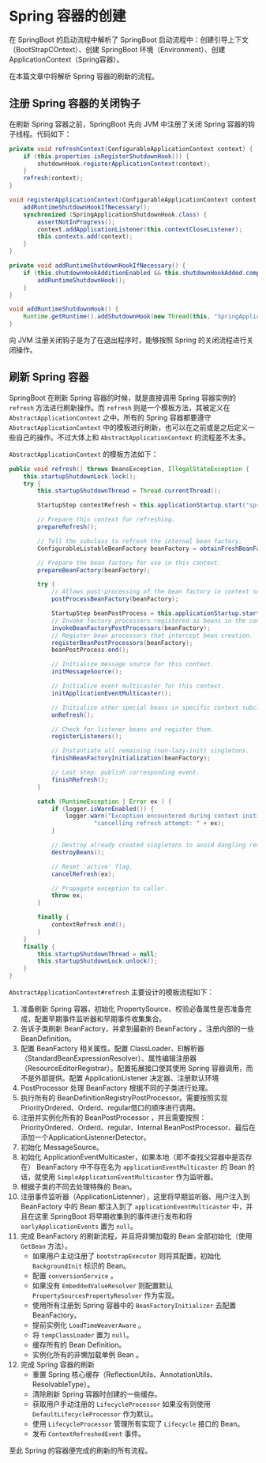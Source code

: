 # Spring 容器的创建

在 SpringBoot 的启动流程中解析了 SpringBoot 启动流程中：创建引导上下文（BootStrapCOntext）、创建 SpringBoot 环境（Environment）、创建 ApplicationContext（Spring容器）。

在本篇文章中将解析 Spring 容器的刷新的流程。

## 注册 Spring 容器的关闭钩子

在刷新 Spring 容器之前，SpringBoot 先向 JVM 中注册了关闭 Spring 容器的钩子线程。代码如下：

```java
private void refreshContext(ConfigurableApplicationContext context) {
    if (this.properties.isRegisterShutdownHook()) {
        shutdownHook.registerApplicationContext(context);
    }
    refresh(context);
}

void registerApplicationContext(ConfigurableApplicationContext context) {
    addRuntimeShutdownHookIfNecessary();
    synchronized (SpringApplicationShutdownHook.class) {
        assertNotInProgress();
        context.addApplicationListener(this.contextCloseListener);
        this.contexts.add(context);
    }
}

private void addRuntimeShutdownHookIfNecessary() {
    if (this.shutdownHookAdditionEnabled && this.shutdownHookAdded.compareAndSet(false, true)) {
        addRuntimeShutdownHook();
    }
}

void addRuntimeShutdownHook() {
    Runtime.getRuntime().addShutdownHook(new Thread(this, "SpringApplicationShutdownHook"));
}
```

向 JVM 注册关闭钩子是为了在退出程序时，能够按照 Spring 的关闭流程进行关闭操作。

## 刷新 Spring 容器

SpringBoot 在刷新 Spring 容器的时候，就是直接调用 Spring 容器实例的 `refresh` 方法进行刷新操作。而 `refresh` 则是一个模板方法，其被定义在 `AbstractApplicationContext` 之中。所有的 Spring 容器都要遵守 `AbstractApplicationContext` 中的模板进行刷新，也可以在之前或是之后定义一些自己的操作。不过大体上和 `AbstractApplicationContext` 的流程差不太多。

`AbstractApplicationContext` 的模板方法如下：

```java
public void refresh() throws BeansException, IllegalStateException {
    this.startupShutdownLock.lock();
    try {
        this.startupShutdownThread = Thread.currentThread();

        StartupStep contextRefresh = this.applicationStartup.start("spring.context.refresh");

        // Prepare this context for refreshing.
        prepareRefresh();

        // Tell the subclass to refresh the internal bean factory.
        ConfigurableListableBeanFactory beanFactory = obtainFreshBeanFactory();

        // Prepare the bean factory for use in this context.
        prepareBeanFactory(beanFactory);

        try {
            // Allows post-processing of the bean factory in context subclasses.
            postProcessBeanFactory(beanFactory);

            StartupStep beanPostProcess = this.applicationStartup.start("spring.context.beans.post-process");
            // Invoke factory processors registered as beans in the context.
            invokeBeanFactoryPostProcessors(beanFactory);
            // Register bean processors that intercept bean creation.
            registerBeanPostProcessors(beanFactory);
            beanPostProcess.end();

            // Initialize message source for this context.
            initMessageSource();

            // Initialize event multicaster for this context.
            initApplicationEventMulticaster();

            // Initialize other special beans in specific context subclasses.
            onRefresh();

            // Check for listener beans and register them.
            registerListeners();

            // Instantiate all remaining (non-lazy-init) singletons.
            finishBeanFactoryInitialization(beanFactory);

            // Last step: publish corresponding event.
            finishRefresh();
        }

        catch (RuntimeException | Error ex ) {
            if (logger.isWarnEnabled()) {
                logger.warn("Exception encountered during context initialization - " +
                        "cancelling refresh attempt: " + ex);
            }

            // Destroy already created singletons to avoid dangling resources.
            destroyBeans();

            // Reset 'active' flag.
            cancelRefresh(ex);

            // Propagate exception to caller.
            throw ex;
        }

        finally {
            contextRefresh.end();
        }
    }
    finally {
        this.startupShutdownThread = null;
        this.startupShutdownLock.unlock();
    }
}
```

`AbstractApplicationContext#refresh` 主要设计的模板流程如下：

1. 准备刷新 Spring 容器，初始化 PropertySource、校验必备属性是否准备完成，配置早期事件监听器和早期事件收集集合。
2. 告诉子类刷新 BeanFactory，并拿到最新的 BeanFactory 。注册内部的一些 BeanDefinition。
3. 配置 BeanFactory 相关属性。配置 ClassLoader、El解析器（StandardBeanExpressionResolver）、属性编辑注册器（ResourceEditorRegistrar）。配置拓展接口使其使用 Spring 容器调用，而不是外部提供。配置 ApplicationListener 决定器、注册默认环境
4. PostProcessor 处理 BeanFactory 根据不同的子类进行处理。
5. 执行所有的 BeanDefinitionRegistryPostProcessor。需要按照实现 PriorityOrdered、Orderd、regular借口的顺序进行调用。
6. 注册并实例化所有的 BeanPostProcessor ，并且需要按照： PriorityOrdered、Orderd、regular、Internal BeanPostProcessor、最后在添加一个ApplicationListennerDetector。
7. 初始化 MessageSource。
8. 初始化 ApplicationEventMulticaster，如果本地（即不查找父容器中是否存在） BeanFactory 中不存在名为 `applicationEventMulticaster` 的 Bean 的话，就使用 `SimpleApplicationEventMulticaster` 作为监听器。
9. 根据子类的不同去处理特殊的 Bean。
10. 注册事件监听器（ApplicationListenner），这里将早期监听器、用户注入到 BeanFactory 中的 Bean 都注入到了 `applicationEventMulticaster` 中，并且在这里 SpringBoot 将早期收集到的事件进行发布和将 `earlyApplicationEvents` 置为 `null`。
11. 完成 BeanFactory 的刷新流程，并且将非懒加载的 Bean 全部初始化（使用 `GetBean` 方法）。
    * 如果用户主动注册了 `bootstrapExecutor` 则将其配置，初始化 `BackgroundInit` 标识的 Bean。
    * 配置 `conversionService` 。
    * 如果没有 `EmbeddedValueResolver` 则配置默认 `PropertySourcesPropertyResolver` 作为实现。
    * 使用所有注册到 Spring 容器中的 `BeanFactoryInitializer` 去配置 BeanFactory。
    * 提前实例化 `LoadTimeWeaverAware` 。
    * 将 `tempClassLoader` 置为 `null`。
    * 缓存所有的 Bean Definition。
    * 实例化所有的非懒加载单例 Bean 。
12. 完成 Spring 容器的刷新
    * 重置 Spring 核心缓存（ReflectionUtils、AnnotationUtils、ResolvableType）。
    * 清除刷新 Spring 容器时创建的一些缓存。
    * 获取用户手动注册的 `LifecycleProcessor` 如果没有则使用 `DefaultLifecycleProcessor` 作为默认。
    * 使用 `LifecycleProcessor` 管理所有实现了 `Lifecycle` 接口的 Bean。
    * 发布 `ContextRefreshedEvent` 事件。

至此 Spring 的容器便完成的刷新的所有流程。
